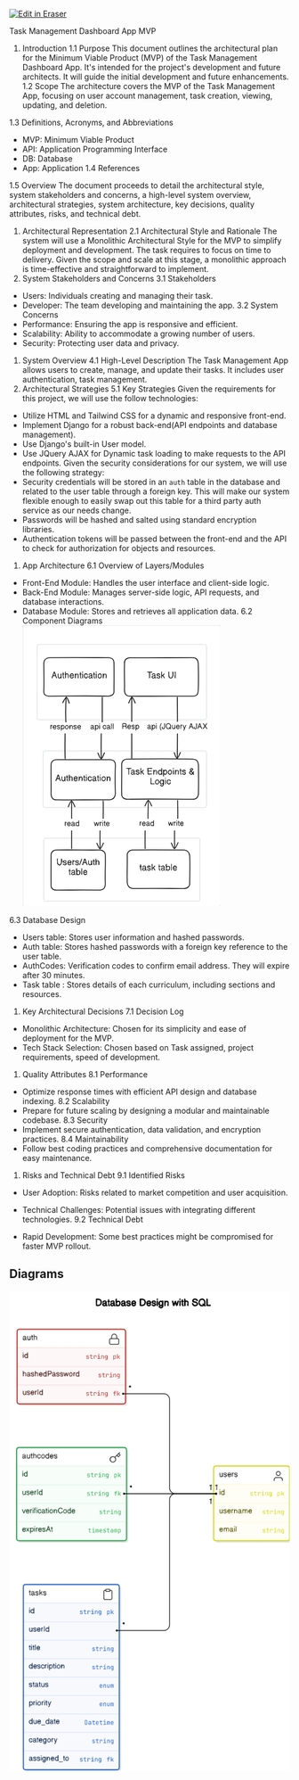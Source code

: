 <p><a target="_blank" href="https://app.eraser.io/workspace/pqCx9JVttXYKuNk2ju6p" id="edit-in-eraser-github-link"><img alt="Edit in Eraser" src="https://firebasestorage.googleapis.com/v0/b/second-petal-295822.appspot.com/o/images%2Fgithub%2FOpen%20in%20Eraser.svg?alt=media&amp;token=968381c8-a7e7-472a-8ed6-4a6626da5501"></a></p>

Task Management Dashboard App MVP

1. Introduction
1.1 Purpose
This document outlines the architectural plan for the Minimum Viable Product (MVP) of the Task Management Dashboard App. It's intended for the project's development and future architects. It will guide the initial development and future enhancements.
1.2 Scope
The architecture covers the MVP of the Task Management App, focusing on user account management, task creation, viewing, updating, and deletion.

1.3 Definitions, Acronyms, and Abbreviations 

- MVP: Minimum Viable Product 
- API: Application Programming Interface 
- DB: Database
- App: Application
1.4 References

1.5 Overview
The document proceeds to detail the architectural style, system stakeholders and concerns, a high-level system overview, architectural strategies, system architecture, key decisions, quality attributes, risks, and technical debt.

1. Architectural Representation
2.1 Architectural Style and Rationale
The system will use a Monolithic Architectural Style for the MVP to simplify deployment and development. The task requires to focus on time to delivery. Given the scope and scale at this stage, a monolithic approach is time-effective and straightforward to implement.
2. System Stakeholders and Concerns
3.1 Stakeholders
- Users: Individuals creating and managing their task.
- Developer: The team developing and maintaining the app.
3.2 System Concerns
- Performance: Ensuring the app is responsive and efficient.
- Scalability: Ability to accommodate a growing number of users.
- Security: Protecting user data and privacy.
1. System Overview
4.1 High-Level Description
The Task Management App allows users to create, manage, and update their tasks. It includes user authentication, task management.
2. Architectural Strategies
5.1 Key Strategies
Given the requirements for this project, we will use the follow technologies:
- Utilize HTML and Tailwind CSS for a dynamic and responsive front-end. 
- Implement Django for a robust back-end(API endpoints and database management).
- Use Django's built-in User model. 
- Use JQuery AJAX for Dynamic task loading to make requests to the API endpoints.
Given the security considerations for our system, we will use the following strategy:
- Security credentials will be stored in an `auth`  table in the database and related to the user table through a foreign key. This will make our system flexible enough to easily swap out this table for a third party auth service as our needs change.
- Passwords will be hashed and salted using standard encryption libraries.
- Authentication tokens will be passed between the front-end and the API to check for authorization for objects and resources.
1. App Architecture
6.1 Overview of Layers/Modules

- Front-End Module: Handles the user interface and client-side logic.
- Back-End Module: Manages server-side logic, API requests, and database interactions.
- Database Module: Stores and retrieves all application data.
6.2 Component Diagrams
![Task Mgt. Component](/.eraser/pqCx9JVttXYKuNk2ju6p___LGpJOnbYLnQnYB9rdGHkpn0yBjH3___---figure---1WUj1wymhnWPveI8l6nvl---figure---lTVO0ZxvHsp_ElUJ-B-K1A.png "Task Mgt. Component")



6.3 Database Design

- Users table: Stores user information and hashed passwords.
- Auth table: Stores hashed passwords with a foreign key reference to the user table.
- AuthCodes: Verification codes to confirm email address. They will expire after 30 minutes.
- Task table : Stores details of each curriculum, including sections and resources.
1. Key Architectural Decisions
7.1 Decision Log

- Monolithic Architecture: Chosen for its simplicity and ease of deployment for the MVP.
- Tech Stack Selection: Chosen based on Task assigned, project requirements, speed of development.
1. Quality Attributes
8.1 Performance

- Optimize response times with efficient API design and database indexing.
8.2 Scalability
- Prepare for future scaling by designing a modular and maintainable codebase.
8.3 Security
- Implement secure authentication, data validation, and encryption practices.
8.4 Maintainability
- Follow best coding practices and comprehensive documentation for easy maintenance.
1. Risks and Technical Debt
9.1 Identified Risks

- User Adoption: Risks related to market competition and user acquisition.
- Technical Challenges: Potential issues with integrating different technologies.
9.2 Technical Debt 

- Rapid Development: Some best practices might be compromised for faster MVP rollout.



<!-- eraser-additional-content -->
## Diagrams
<!-- eraser-additional-files -->
<a href="/design_docs/project_architecture-Database Design with SQL-1.eraserdiagram" data-element-id="4T3a98u1bgTbF7lcdiuUw"><img src="/.eraser/pqCx9JVttXYKuNk2ju6p___LGpJOnbYLnQnYB9rdGHkpn0yBjH3___---diagram----606ce98c4788b701fcb916fcdff79452-Database-Design-with-SQL.png" alt="" data-element-id="4T3a98u1bgTbF7lcdiuUw" /></a>
<!-- end-eraser-additional-files -->
<!-- end-eraser-additional-content -->
<!--- Eraser file: https://app.eraser.io/workspace/pqCx9JVttXYKuNk2ju6p --->